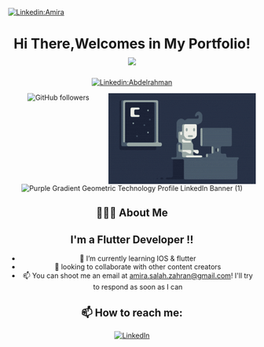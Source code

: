 

[![Linkedin:Amira](https://img.shields.io/badge/-Amira-blue?style=flat-square&logo=Linkedin&logoColor=white&link=https://www.linkedin.com/in/amira-zahran-87b556175/)](https://www.linkedin.com/in/amira-zahran-87b556175/)

 <p align="center" > <h1 align="center" > Hi There,Welcomes in My Portfolio! <img src="https://user-images.githubusercontent.com/21185758/90338872-fd1c7d00-dfec-11ea-96f1-ca4245a05836.gif" width="30px"></h1></p>
  <p align="center" >
 <div align="center">
  
[![Linkedin:Abdelrahman](https://img.shields.io/badge/-Abdelrahman%20Anany-gold?style=flat-square&logo=Linkedin&logoColor=white&link=https://www.linkedin.com/in/abd-elrahman-anany-8132071b1/)](https://www.linkedin.com/in/abd-elrahman-anany-8132071b1/)
  
 <img alt="Night Coding" src="https://raw.githubusercontent.com/AVS1508/AVS1508/master/assets/Night-Coding.gif" align="right"/>

![GitHub followers](https://img.shields.io/github/followers/AbdoAnany?label=Follow&style=social)

![Purple Gradient Geometric Technology Profile LinkedIn Banner  (1)](https://user-images.githubusercontent.com/88105077/157883808-762a27a1-c1c5-447c-80a1-fb892f511393.png)

## 👨🏻‍💻 About Me

## I'm a Flutter Developer !!


- 🌱 I’m currently learning IOS & flutter
- 👯  looking to collaborate with other content creators
- 📫 You can shoot me an email at amira.salah.zahran@gmail.com! I'll try to respond as soon as I can

<h2>📫 How to reach me:</h2>

<a href="https://www.linkedin.com/in/abd-elrahman-anany-8132071b1/">![LinkedIn](https://img.shields.io/badge/LinkedIn-0077B5?style=for-the-badge&logo=linkedin&logoColor=white)</a>
